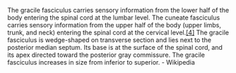 The gracile fasciculus carries sensory information from the lower half of the body entering the spinal cord at the lumbar level. The cuneate fasciculus carries sensory information from the upper half of the body (upper limbs, trunk, and neck) entering the spinal cord at the cervical level.[[4]](https://en.wikipedia.org/wiki/Dorsal_column%E2%80%93medial_lemniscus_pathway#cite_note-Purves-4) The gracile fasciculus is wedge-shaped on transverse section and lies next to the posterior median septum. Its base is at the surface of the spinal cord, and its apex directed toward the posterior gray commissure. The gracile fasciculus increases in size from inferior to superior. - Wikipedia